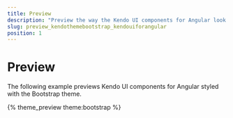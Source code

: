 ```yaml
---
title: Preview
description: "Preview the way the Kendo UI components for Angular look like when styled with the Kendo UI Bootstrap theme for Angular."
slug: preview_kendothemebootstrap_kendouiforangular
position: 1
---
```


# Preview

The following example previews Kendo UI components for Angular styled with the Bootstrap theme.

{% theme_preview theme:bootstrap %}
<script async src="{% asset_path theme-preview.js %}"></script>

